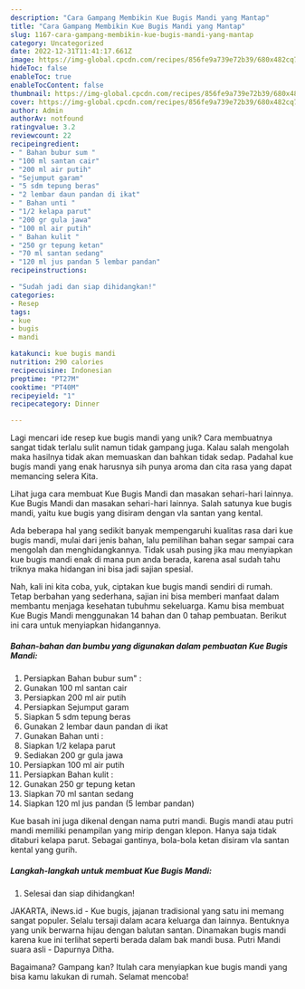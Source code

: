 ```yaml
---
description: "Cara Gampang Membikin Kue Bugis Mandi yang Mantap"
title: "Cara Gampang Membikin Kue Bugis Mandi yang Mantap"
slug: 1167-cara-gampang-membikin-kue-bugis-mandi-yang-mantap
category: Uncategorized
date: 2022-12-31T11:41:17.661Z
image: https://img-global.cpcdn.com/recipes/856fe9a739e72b39/680x482cq70/kue-bugis-mandi-foto-resep-utama.jpg
hideToc: false
enableToc: true
enableTocContent: false
thumbnail: https://img-global.cpcdn.com/recipes/856fe9a739e72b39/680x482cq70/kue-bugis-mandi-foto-resep-utama.jpg
cover: https://img-global.cpcdn.com/recipes/856fe9a739e72b39/680x482cq70/kue-bugis-mandi-foto-resep-utama.jpg
author: Admin
authorAv: notfound
ratingvalue: 3.2
reviewcount: 22
recipeingredient:
- " Bahan bubur sum "
- "100 ml santan cair"
- "200 ml air putih"
- "Sejumput garam"
- "5 sdm tepung beras"
- "2 lembar daun pandan di ikat"
- " Bahan unti "
- "1/2 kelapa parut"
- "200 gr gula jawa"
- "100 ml air putih"
- " Bahan kulit "
- "250 gr tepung ketan"
- "70 ml santan sedang"
- "120 ml jus pandan 5 lembar pandan"
recipeinstructions:

- "Sudah jadi dan siap dihidangkan!"
categories:
- Resep
tags:
- kue
- bugis
- mandi

katakunci: kue bugis mandi 
nutrition: 290 calories
recipecuisine: Indonesian
preptime: "PT27M"
cooktime: "PT40M"
recipeyield: "1"
recipecategory: Dinner

---
```





Lagi mencari ide resep kue bugis mandi yang unik? Cara membuatnya sangat tidak terlalu sulit namun tidak gampang juga. Kalau salah mengolah maka hasilnya tidak akan memuaskan dan bahkan tidak sedap. Padahal kue bugis mandi yang enak harusnya sih punya aroma dan cita rasa yang dapat memancing selera Kita.





Lihat juga cara membuat Kue Bugis Mandi dan masakan sehari-hari lainnya. Kue Bugis Mandi dan masakan sehari-hari lainnya. Salah satunya kue bugis mandi, yaitu kue bugis yang disiram dengan vla santan yang kental.

Ada beberapa hal yang sedikit banyak mempengaruhi kualitas rasa dari kue bugis mandi, mulai dari jenis bahan, lalu pemilihan bahan segar sampai cara mengolah dan menghidangkannya. Tidak usah pusing jika mau menyiapkan kue bugis mandi enak di mana pun anda berada, karena asal sudah tahu triknya maka hidangan ini bisa jadi sajian spesial.






Nah, kali ini kita coba, yuk, ciptakan kue bugis mandi sendiri di rumah. Tetap berbahan yang sederhana, sajian ini bisa memberi manfaat dalam membantu menjaga kesehatan tubuhmu sekeluarga. Kamu bisa membuat Kue Bugis Mandi menggunakan 14 bahan dan 0 tahap pembuatan. Berikut ini cara untuk menyiapkan hidangannya.

<!--inarticleads1-->

##### Bahan-bahan dan bumbu yang digunakan dalam pembuatan Kue Bugis Mandi:

1. Persiapkan  Bahan bubur sum&#34; :
1. Gunakan 100 ml santan cair
1. Persiapkan 200 ml air putih
1. Persiapkan Sejumput garam
1. Siapkan 5 sdm tepung beras
1. Gunakan 2 lembar daun pandan di ikat
1. Gunakan  Bahan unti :
1. Siapkan 1/2 kelapa parut
1. Sediakan 200 gr gula jawa
1. Persiapkan 100 ml air putih
1. Persiapkan  Bahan kulit :
1. Gunakan 250 gr tepung ketan
1. Siapkan 70 ml santan sedang
1. Siapkan 120 ml jus pandan (5 lembar pandan)


Kue basah ini juga dikenal dengan nama putri mandi. Bugis mandi atau putri mandi memiliki penampilan yang mirip dengan klepon. Hanya saja tidak ditaburi kelapa parut. Sebagai gantinya, bola-bola ketan disiram vla santan kental yang gurih. 

<!--inarticleads2-->

##### Langkah-langkah untuk membuat Kue Bugis Mandi:


1. Selesai dan siap dihidangkan!

JAKARTA, iNews.id - Kue bugis, jajanan tradisional yang satu ini memang sangat populer. Selalu tersaji dalam acara keluarga dan lainnya. Bentuknya yang unik berwarna hijau dengan balutan santan. Dinamakan bugis mandi karena kue ini terlihat seperti berada dalam bak mandi busa. Putri Mandi suara asli - Dapurnya Ditha. 

Bagaimana? Gampang kan? Itulah cara menyiapkan kue bugis mandi yang bisa kamu lakukan di rumah. Selamat mencoba!
